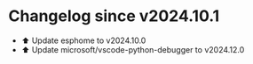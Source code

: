 # Changelog since v2024.10.1
- ⬆️ Update esphome to v2024.10.0 
- ⬆️ Update microsoft/vscode-python-debugger to v2024.12.0 
